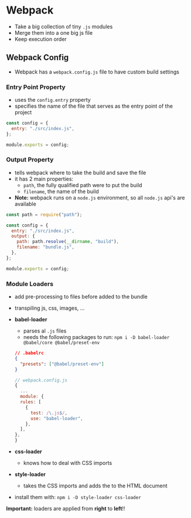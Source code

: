 # Webpack

- Take a big collection of tiny `.js` modules
- Merge them into a one big js file
- Keep execution order

## Webpack Config

- Webpack has a `webpack.config.js` file to have custom build settings

### Entry Point Property

- uses the `config.entry` property
- specifies the name of the file that serves as the entry point of the project

```js
const config = {
  entry: "./src/index.js",
};

module.exports = config;
```

### Output Property

- tells webpack where to take the build and save the file
- it has 2 main properties:
  - `path`, the fully qualified path were to put the build
  - `filename`, the name of the build
- **Note:** webpack runs on a `node.js` environment, so all `node.js` api's are available

```js
const path = require("path");

const config = {
  entry: "./src/index.js",
  output: {
    path: path.resolve(__dirname, "build"),
    filename: "bundle.js",
  },
};

module.exports = config;
```

### Module Loaders

- add pre-processing to files before added to the bundle
- transpiling js, css, images, ...

- **babel-loader**

  - parses al `.js` files
  - needs the following packages to run: `npm i -D babel-loader @babel/core @babel/preset-env`

  ```json
  // .babelrc
  {
    "presets": ["@babel/preset-env"]
  }
  ```

  ```js
  // webpack.config.js
  {
    ...
    module: {
    rules: [
      {
        test: /\.js$/,
        use: "babel-loader",
      },
    ],
  },
  }
  ```

- **css-loader**
  - knows how to deal with CSS imports
- **style-loader**
  - takes the CSS imports and adds the to the HTML document
- install them with: `npm i -D style-loader css-loader`

**Important:** loaders are applied from **right** to **left**!!
